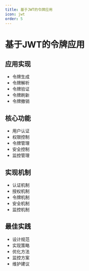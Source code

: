 ```yaml
---
title: 基于JWT的令牌应用
icon: jwt
order: 5
---
```


# 基于JWT的令牌应用

## 应用实现
- 令牌生成
- 令牌解析
- 令牌验证
- 令牌刷新
- 令牌撤销

## 核心功能
- 用户认证
- 权限控制
- 令牌管理
- 安全控制
- 监控管理

## 实现机制
- 认证机制
- 授权机制
- 令牌机制
- 安全机制
- 监控机制

## 最佳实践
- 设计规范
- 实现策略
- 优化方法
- 监控方案
- 维护建议
